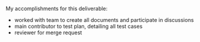 My accomplishments for this deliverable:

- worked with team to create all documents and participate in discussions
- main contributor to test plan, detailing all test cases
- reviewer for merge request
